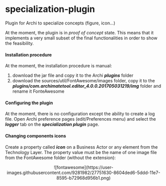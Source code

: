 # specialization-plugin
Plugin for Archi to specialize concepts (figure, icon...)

At the moment, the plugin is in _proof of concept_ state. This means that it implements a very small subset of the final functionalities in order to show the feasibility.

#### Installation procedure
At the moment, the installation procedure is manual:
1. download the jar file and copy it to the Archi **_plugins_** folder
2. download the sources/util/FontAwesome/images folder, copy it to the **_plugins/com.archimatetool.editor_4.0.0.201705031219/img_** folder and rename it FonteAwesome

#### Configuring the plugin
At the moment, there is no configuration except the ability to create a log file. Open Archi preference pages (edit/Preferences menu) and select the **_logger_** tab on the **_specialization plugin_** page.

#### Changing components icons
Create a property called **_icon_** on a Business Actor or any element from the Technology Layer. The property value must be the name of one image file from the FontAwesome folder (without the extension):
<p align="center">![fontawesome](https://user-images.githubusercontent.com/9281982/27751630-8604ded6-5ddd-11e7-8595-b72968d956b1.png)</p>